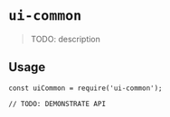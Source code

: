 # `ui-common`

> TODO: description

## Usage

```
const uiCommon = require('ui-common');

// TODO: DEMONSTRATE API
```
